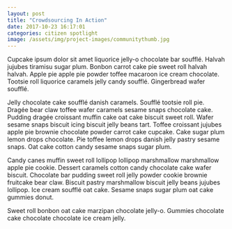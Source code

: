 ```yaml
---
layout: post
title: "Crowdsourcing In Action"
date: 2017-10-23 16:17:01
categories: citizen spotlight
image: /assets/img/project-images/communitythumb.jpg
---
```



Cupcake ipsum dolor sit amet liquorice jelly-o chocolate bar soufflé. Halvah jujubes tiramisu sugar plum. Bonbon carrot cake pie sweet roll halvah halvah. Apple pie apple pie powder toffee macaroon ice cream chocolate. Tootsie roll liquorice caramels jelly candy soufflé. Gingerbread wafer soufflé.

Jelly chocolate cake soufflé danish caramels. Soufflé tootsie roll pie. Dragée bear claw toffee wafer caramels sesame snaps chocolate cake. Pudding dragée croissant muffin cake oat cake biscuit sweet roll. Wafer sesame snaps biscuit icing biscuit jelly beans tart. Toffee croissant jujubes apple pie brownie chocolate powder carrot cake cupcake. Cake sugar plum lemon drops chocolate. Pie toffee lemon drops danish jelly pastry sesame snaps. Oat cake cotton candy sesame snaps sugar plum.

Candy canes muffin sweet roll lollipop lollipop marshmallow marshmallow apple pie cookie. Dessert caramels cotton candy chocolate cake wafer biscuit. Chocolate bar pudding sweet roll jelly powder cookie brownie fruitcake bear claw. Biscuit pastry marshmallow biscuit jelly beans jujubes lollipop. Ice cream soufflé oat cake. Sesame snaps sugar plum oat cake gummies donut. 

Sweet roll bonbon oat cake marzipan chocolate jelly-o. Gummies chocolate cake chocolate chocolate ice cream jelly.

